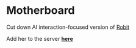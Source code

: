 # Motherboard
Cut down AI interaction-focused version of [Robit](https://github.com/TheRoboDoc/Robit)

Add her to the server [**here**](https://discord.com/api/oauth2/authorize?client_id=1103797730276548660&permissions=277025590272&scope=applications.commands%20bot)
